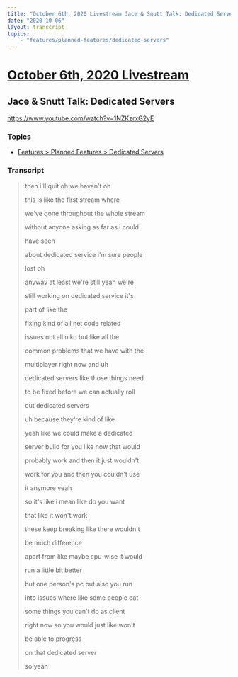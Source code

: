 ```yaml
---
title: "October 6th, 2020 Livestream Jace & Snutt Talk: Dedicated Servers"
date: "2020-10-06"
layout: transcript
topics:
    - "features/planned-features/dedicated-servers"
---
```

# [October 6th, 2020 Livestream](../2020-10-06.md)
## Jace & Snutt Talk: Dedicated Servers
https://www.youtube.com/watch?v=1NZKzrxG2yE

### Topics
* [Features > Planned Features > Dedicated Servers](../topics/features/planned-features/dedicated-servers.md)

### Transcript

> then i'll quit oh we haven't oh
>
> this is like the first stream where
>
> we've gone throughout the whole stream
>
> without anyone asking as far as i could
>
> have seen
>
> about dedicated service i'm sure people
>
> lost oh
>
> anyway at least we're still yeah we're
>
> still working on dedicated service it's
>
> part of like the
>
> fixing kind of all net code related
>
> issues not all niko but like all the
>
> common problems that we have with the
>
> multiplayer right now and uh
>
> dedicated servers like those things need
>
> to be fixed before we can actually roll
>
> out dedicated servers
>
> uh because they're kind of like
>
> yeah like we could make a dedicated
>
> server build for you like now that would
>
> probably work and then it just wouldn't
>
> work for you and then you couldn't use
>
> it anymore yeah
>
> so it's like i mean like do you want
>
> that like it won't work
>
> these keep breaking like there wouldn't
>
> be much difference
>
> apart from like maybe cpu-wise it would
>
> run a little bit better
>
> but one person's pc but also you run
>
> into issues where like some people eat
>
> some things you can't do as client
>
> right now so you would just like won't
>
> be able to progress
>
> on that dedicated server
>
> so yeah
>
